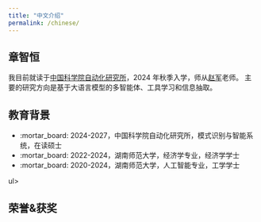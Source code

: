 ```yaml
---
title: "中文介绍"
permalink: /chinese/
---
```


## 章智恒
我目前就读于[中国科学院自动化研究所](http://ia.cas.cn/)，2024 年秋季入学，师从[赵军](https://scholar.google.com.hk/citations?hl=zh-CN&user=HljRttwAAAAJ)老师。
主要的研究方向是基于大语言模型的多智能体、工具学习和信息抽取。

## 教育背景
<ul>
<li>:mortar_board: 2024-2027，中国科学院自动化研究所，模式识别与智能系统，在读硕士</li>
<li>:mortar_board: 2022-2024，湖南师范大学，经济学专业，经济学学士</li>
<li>:mortar_board: 2020-2024，湖南师范大学，人工智能专业，工学学士</li>
</ul>ul>

## 荣誉&获奖
